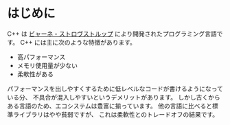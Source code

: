 # はじめに

C++ は [ビャーネ・ストロヴストルップ] により開発されたプログラミング言語です。
C++ には主に次のような特徴があります。

- 高パフォーマンス
- メモリ使用量が少ない
- 柔軟性がある

パフォーマンスを出しやすくするために低レベルなコードが書けるようになっている分、
不具合が混入しやすいというデメリットがあります。
しかし古くからある言語のため、エコシステムは豊富に揃っています。
他の言語に比べると標準ライブラリはやや貧弱ですが、
これは柔軟性とのトレードオフの結果です。

[ビャーネ・ストロヴストルップ]: https://ja.wikipedia.org/wiki/%E3%83%93%E3%83%A3%E3%83%BC%E3%83%8D%E3%83%BB%E3%82%B9%E3%83%88%E3%83%AD%E3%83%B4%E3%82%B9%E3%83%88%E3%83%AB%E3%83%83%E3%83%97
